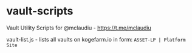 # vault-scripts
Vault Utility Scripts for @mclaudiu - https://t.me/mclaudiu

vault-list.js - lists all vaults on kogefarm.io in form: `ASSET-LP | Platform Site`